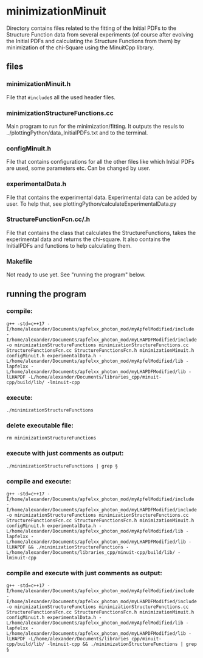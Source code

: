 # minimizationMinuit
Directory contains files related to the fitting of the Initial PDFs to the Structure Function data from several experiments (of course after evolving the Initial PDFs and calculating the Structure Functions from them) by minimization of the chi-Square using the MinuitCpp library. 

## files
### minimizationMinuit.h
File that `#include`s all the used header files.

### minimizationStructureFunctions.cc 
Main program to run for the minimization/fitting. It outputs the resuls to ../plottingPython/data_InitialPDFs.txt and to the terminal.

### configMinuit.h
File that contains configurations for all the other files like which Initial PDFs are used, some parameters etc. Can be changed by user.

### experimentalData.h
File that contains the experimental data. Experimental data can be added by user. To help that, see plottingPython/calculateExperimentalData.py

### StructureFunctionFcn.cc/.h
File that contains the class that calculates the StructureFunctions, takes the experimental data and returns the chi-square. It also contains the InitialPDFs and functions to help calculating them.

### Makefile
Not ready to use yet. See "running the program" below.

## running the program 
### compile:
```g++ -std=c++17 -I/home/alexander/Documents/apfelxx_photon_mod/myApfelModified/include -I/home/alexander/Documents/apfelxx_photon_mod/myLHAPDFModified/include -o minimizationStructureFunctions minimizationStructureFunctions.cc StructureFunctionsFcn.cc StructureFunctionsFcn.h minimizationMinuit.h configMinuit.h experimentalData.h -L/home/alexander/Documents/apfelxx_photon_mod/myApfelModified/lib -lapfelxx -L/home/alexander/Documents/apfelxx_photon_mod/myLHAPDFModified/lib -lLHAPDF -L/home/alexander/Documents/libraries_cpp/minuit-cpp/build/lib/ -lminuit-cpp```

### execute:
```./minimizationStructureFunctions```

### delete executable file:
```rm minimizationStructureFunctions```

### execute with just comments as output:
```./minimizationStructureFunctions | grep §```

### compile and execute:
```g++ -std=c++17 -I/home/alexander/Documents/apfelxx_photon_mod/myApfelModified/include -I/home/alexander/Documents/apfelxx_photon_mod/myLHAPDFModified/include -o minimizationStructureFunctions minimizationStructureFunctions.cc StructureFunctionsFcn.cc StructureFunctionsFcn.h minimizationMinuit.h configMinuit.h experimentalData.h -L/home/alexander/Documents/apfelxx_photon_mod/myApfelModified/lib -lapfelxx -L/home/alexander/Documents/apfelxx_photon_mod/myLHAPDFModified/lib -lLHAPDF && ./minimizationStructureFunctions -L/home/alexander/Documents/libraries_cpp/minuit-cpp/build/lib/ -lminuit-cpp```

### compile and execute with just comments as output:
```g++ -std=c++17 -I/home/alexander/Documents/apfelxx_photon_mod/myApfelModified/include -I/home/alexander/Documents/apfelxx_photon_mod/myLHAPDFModified/include -o minimizationStructureFunctions minimizationStructureFunctions.cc StructureFunctionsFcn.cc StructureFunctionsFcn.h minimizationMinuit.h configMinuit.h experimentalData.h -L/home/alexander/Documents/apfelxx_photon_mod/myApfelModified/lib -lapfelxx -L/home/alexander/Documents/apfelxx_photon_mod/myLHAPDFModified/lib -lLHAPDF -L/home/alexander/Documents/libraries_cpp/minuit-cpp/build/lib/ -lminuit-cpp && ./minimizationStructureFunctions | grep §```
